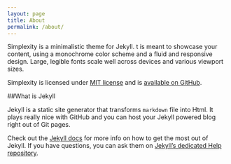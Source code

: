 ```yaml
---
layout: page
title: About
permalink: /about/
---
```

Simplexity is a minimalistic theme for Jekyll. t is meant to showcase your content, using a monochrome color scheme and
a fluid and responsive design. Large, legible fonts scale well across devices and various viewport sizes.

Simplexity is licensed under [MIT license][license] and is [available on GitHub][simplexity].

##What is Jekyll

Jekyll is a static site generator that transforms `markdown` file into Html. It plays really nice with GitHub and you
can host your Jekyll powered blog right out of Git pages.

Check out the [Jekyll docs][jekyll] for more info on how to get the most out of Jekyll. If you have questions, you can ask them on
[Jekyll’s dedicated Help repository][jekyll-help].

[license]:     http://opensource.org/licenses/MIT
[simplexity]:  http://github.com/mateid/simplexity
[jekyll]:      http://jekyllrb.com
[jekyll-gh]:   https://github.com/jekyll/jekyll
[jekyll-help]: https://github.com/jekyll/jekyll-help
